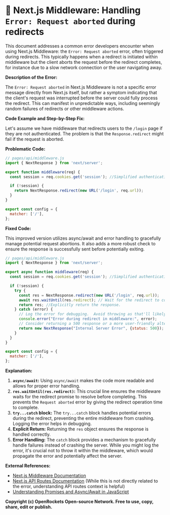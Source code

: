 # 🐞 Next.js Middleware: Handling `Error: Request aborted` during redirects


This document addresses a common error developers encounter when using Next.js Middleware: the `Error: Request aborted` error, often triggered during redirects. This typically happens when a redirect is initiated within middleware but the client aborts the request before the redirect completes, for instance due to a slow network connection or the user navigating away.


**Description of the Error:**

The `Error: Request aborted` in Next.js Middleware is not a specific error message directly from Next.js itself, but rather a symptom indicating that the client's request was interrupted before the server could fully process the redirect. This can manifest in unpredictable ways, including seemingly random failures of redirects or other middleware actions.


**Code Example and Step-by-Step Fix:**


Let's assume we have middleware that redirects users to the `/login` page if they are not authenticated.  The problem is that the `Response.redirect` might fail if the request is aborted.


**Problematic Code:**

```javascript
// pages/api/middleware.js
import { NextResponse } from 'next/server';

export function middleware(req) {
  const session = req.cookies.get('session'); //Simplified authentication check

  if (!session) {
    return NextResponse.redirect(new URL('/login', req.url));
  }
}

export const config = {
  matcher: ['/'],
};
```

**Fixed Code:**

This improved version utilizes async/await and error handling to gracefully manage potential request abortions.  It also adds a more robust check to ensure the response is successfully sent before potentially exiting.

```javascript
// pages/api/middleware.js
import { NextResponse } from 'next/server';

export async function middleware(req) {
  const session = req.cookies.get('session'); //Simplified authentication check

  if (!session) {
    try {
      const res = NextResponse.redirect(new URL('/login', req.url));
      await res.waitUntil(res.redirect); // Wait for the redirect to complete
      return res; //Explicitly return the response.
    } catch (error) {
      // Log the error for debugging.  Avoid throwing as that'll likely crash the server.
      console.error("Error during redirect in middleware:", error);
      // Consider returning a 500 response or a more user-friendly alternative.
      return new NextResponse("Internal Server Error", {status: 500});
    }
  }
}

export const config = {
  matcher: ['/'],
};
```

**Explanation:**

1. **`async/await`:** Using `async/await` makes the code more readable and allows for proper error handling.
2. **`res.waitUntil(res.redirect)`:**  This crucial line ensures the middleware waits for the redirect promise to resolve before completing. This prevents the `Request aborted` error by giving the redirect operation time to complete.
3. **`try...catch` block:** The `try...catch` block handles potential errors during the redirect, preventing the entire middleware from crashing. Logging the error helps in debugging.
4. **Explicit Return:**  Returning the `res` object ensures the response is handled correctly.
5. **Error Handling:** The `catch` block provides a mechanism to gracefully handle failures instead of crashing the server.  While you might log the error, it's crucial not to throw it within the middleware, which would propagate the error and potentially affect the server.

**External References:**

* [Next.js Middleware Documentation](https://nextjs.org/docs/app/building-your-application/routing/middleware)
* [Next.js API Routes Documentation](https://nextjs.org/docs/api-routes/introduction) (While this is not directly related to the error, understanding API routes context is helpful)
* [Understanding Promises and Async/Await in JavaScript](https://developer.mozilla.org/en-US/docs/Web/JavaScript/Reference/Statements/async_function)


**Copyright (c) OpenRockets Open-source Network. Free to use, copy, share, edit or publish.**

